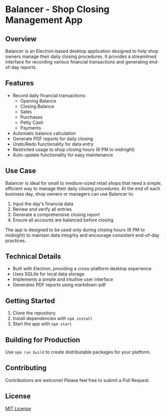# Balancer - Shop Closing Management App

## Overview

Balancer is an Electron-based desktop application designed to help shop owners manage their daily closing procedures. It provides a streamlined interface for recording various financial transactions and generating end-of-day reports.

## Features

- Record daily financial transactions:
  - Opening Balance
  - Closing Balance
  - Sales
  - Purchases
  - Petty Cash
  - Payments
- Automatic balance calculation
- Generate PDF reports for daily closing
- Undo/Redo functionality for data entry
- Restricted usage to shop closing hours (6 PM to midnight)
- Auto-update functionality for easy maintenance

## Use Case

Balancer is ideal for small to medium-sized retail shops that need a simple, efficient way to manage their daily closing procedures. At the end of each business day, shop owners or managers can use Balancer to:

1. Input the day's financial data
2. Review and verify all entries
3. Generate a comprehensive closing report
4. Ensure all accounts are balanced before closing

The app is designed to be used only during closing hours (6 PM to midnight) to maintain data integrity and encourage consistent end-of-day practices.

## Technical Details

- Built with Electron, providing a cross-platform desktop experience
- Uses SQLite for local data storage
- Implements a simple and intuitive user interface
- Generates PDF reports using markdown-pdf

## Getting Started

1. Clone the repository
2. Install dependencies with `npm install`
3. Start the app with `npm start`

## Building for Production

Use `npm run build` to create distributable packages for your platform.

## Contributing

Contributions are welcome! Please feel free to submit a Pull Request.

## License

[MIT License](LICENSE)
